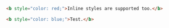 ```html preview
<b style="color: red;">Inline styles are supported too.</b>
```

```html preview
<b style="color: blue;">Test.</b>
```
